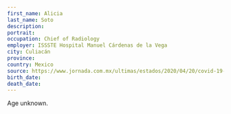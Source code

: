 ```yaml
---
first_name: Alicia
last_name: Soto
description: 
portrait: 
occupation: Chief of Radiology
employer: ISSSTE Hospital Manuel Cárdenas de la Vega
city: Culiacán
province: 
country: Mexico
source: https://www.jornada.com.mx/ultimas/estados/2020/04/20/covid-19-muere-en-culiacan-medica-del-hospital-regional-del-issste-1168.html
birth_date: 
death_date: 
---
```


Age unknown.